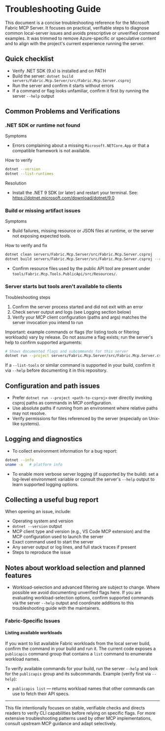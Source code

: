 # Troubleshooting Guide

This document is a concise troubleshooting reference for the Microsoft Fabric MCP Server. It focuses on practical, verifiable steps to diagnose common local-server issues and avoids prescriptive or unverified command examples. It was trimmed to remove Azure-specific or speculative content and to align with the project's current experience running the server.

## Quick checklist
- Verify .NET SDK (9.x) is installed and on PATH
- Build the server: `dotnet build servers/Fabric.Mcp.Server/src/Fabric.Mcp.Server.csproj`
- Run the server and confirm it starts without errors
- If a command or flag looks unfamiliar, confirm it first by running the server `--help` output

## Common Problems and Verifications

### .NET SDK or runtime not found
Symptoms
- Errors complaining about a missing `Microsoft.NETCore.App` or that a compatible framework is not available.

How to verify
```bash
dotnet --version
dotnet --list-runtimes
```

Resolution
- Install the .NET 9 SDK (or later) and restart your terminal. See: https://dotnet.microsoft.com/download/dotnet/9.0

### Build or missing artifact issues
Symptoms
- Build failures, missing resource or JSON files at runtime, or the server not exposing expected tools.

How to verify and fix
```bash
dotnet clean servers/Fabric.Mcp.Server/src/Fabric.Mcp.Server.csproj
dotnet build servers/Fabric.Mcp.Server/src/Fabric.Mcp.Server.csproj --configuration Release
```
- Confirm resource files used by the public API tool are present under `tools/Fabric.Mcp.Tools.PublicApi/src/Resources/`.

### Server starts but tools aren't available to clients
Troubleshooting steps
1. Confirm the server process started and did not exit with an error
2. Check server output and logs (see Logging section below)
3. Verify your MCP client configuration (paths and args) matches the server invocation you intend to run

Important: example commands or flags (for listing tools or filtering workloads) vary by release. Do not assume a flag exists; run the server's help to confirm supported arguments:

```bash
# Shows documented flags and subcommands for this server
dotnet run --project servers/Fabric.Mcp.Server/src/Fabric.Mcp.Server.csproj -- --help
```

If a `--list-tools` or similar command is supported in your build, confirm it via `--help` before documenting it in this repository.

## Configuration and path issues
- Prefer `dotnet run --project <path-to-csproj>` over directly invoking csproj paths as commands in MCP configuration.
- Use absolute paths if running from an environment where relative paths may not resolve.
- Verify permissions for files referenced by the server (especially on Unix-like systems).

## Logging and diagnostics
- To collect environment information for a bug report:
```bash
dotnet --info
uname -a   # platform info
```
- To enable more verbose server logging (if supported by the build): set a log-level environment variable or consult the server's `--help` output to learn supported logging options.

## Collecting a useful bug report
When opening an issue, include:
- Operating system and version
- `dotnet --version` output
- MCP client type and version (e.g., VS Code MCP extension) and the MCP configuration used to launch the server
- Exact command used to start the server
- Any server output or log lines, and full stack traces if present
- Steps to reproduce the issue

## Notes about workload selection and planned features
- Workload-selection and advanced filtering are subject to change. Where possible we avoid documenting unverified flags here. If you are evaluating workload-selection options, confirm supported commands via the server `--help` output and coordinate additions to this troubleshooting guide with the maintainers.

### Fabric-Specific Issues

#### Listing available workloads
If you want to list available Fabric workloads from the local server build, confirm the command in your build and run it. The current code exposes a `publicapis` command group that contains a `list` command to enumerate workload names.

To verify available commands for your build, run the server `--help` and look for the `publicapis` group and its subcommands. Example (verify first via `--help`):

- `publicapis list` — returns workload names that other commands can use to fetch their API specs.

---

This file intentionally focuses on stable, verifiable checks and directs readers to verify CLI capabilities before relying on specific flags. For more extensive troubleshooting patterns used by other MCP implementations, consult upstream MCP guidance and adapt selectively.